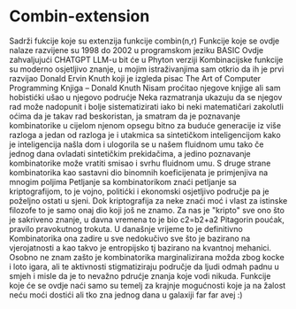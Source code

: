 # Combin-extension
Sadrži fukcije koje su extenzija funkcije combin(n,r)
Funkcije koje se ovdje nalaze razvijene su 1998 do 2002 u programskom jeziku BASIC
Ovdje zahvaljujući CHATGPT LLM-u bit će u Phyton verziji
Kombinacijske funkcije su moderno osjetljivo znanje, u mojim istraživanjima
sam otkrio da ih je prvi razvijao Donald Ervin Knuth koji je izgleda pisac
The Art of Computer Programming
Knjiga – Donald Knuth
Nisam proćitao njegove knjige ali sam hobistićki ušao u njegovo podrućje
Neka razmatranja ukazuju da se njegov rad može nadopunit i bolje sistematizirati
iako bi neki matematičari zakolutli oćima da je takav rad beskoristan, ja smatram da je poznavanje kombinatorike
u cijelom njenom opsegu bitno za buduće generacije iz više razloga a jedan od razloga je i utakmica sa sintetičkom inteligencijom
kako je inteligencija našla dom i ulogorila se u našem fluidnom umu tako če jednog dana ovladati sintetičkim prekidačima, a jedino poznavanje 
kombinatorike može vratiti smisao i svrhu fluidnom umu.
S druge strane kombinatorika kao sastavni dio binomnih koeficijenata je primjenjiva na mnogim poljima
Petljanje sa kombinatorikom znaći petljanje sa kriptografijom, to je vojno, politićki i ekonomski osjetljivo područje
pa je poželjno ostati u sjeni. Dok kriptografija za neke znaći moć i vlast za istinske filozofe to je samo onaj dio
koji još ne znamo. Za nas je "kripto" sve ono što je sakriveno znanje, u davna vremena to je bio c2=b2+a2 Pitagorin
poućak, pravilo pravokutnog trokuta. U današnje vrijeme to je definitivno Kombinatorika ona zadire u sve nedokučivo
sve što je bazirano na vjerojatnosti a kao takvo je entropijsko tj bazirano na kvantnoj mehanici.
Osobno ne znam zašto je kombinatorika marginalizirana možda zbog kocke i loto igara, ali te aktivnosti stigmatiziraju
područje da ljudi odmah padnu u smjeh i misle da je to nevažno pdrućje znanja koje vodi nikuda.
Funkcije koje će se ovdje naći samo su temelj za krajnje mogućnosti koje ja na žalost neću moći dostići
ali tko zna jednog dana u galaxiji far far avej :)
